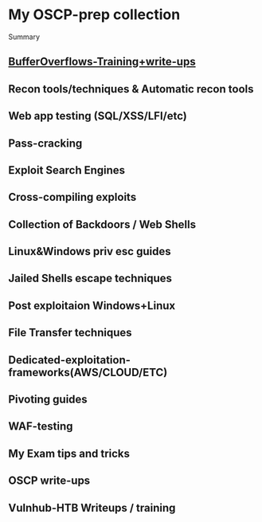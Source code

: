 # My OSCP-prep collection

Summary
 
[BufferOverflows-Training+write-ups](https://www.google.com)
--
Recon tools/techniques & Automatic recon tools
--
Web app testing (SQL/XSS/LFI/etc)
--
Pass-cracking 
--
Exploit Search Engines
--
Cross-compiling exploits
--
Collection of Backdoors / Web Shells 
--
Linux&Windows priv esc guides 
--
Jailed Shells escape techniques
--
Post exploitaion Windows+Linux
--
File Transfer techniques
-- 
Dedicated-exploitation-frameworks(AWS/CLOUD/ETC)
--
Pivoting guides 
--
WAF-testing
-- 
My Exam tips and tricks 
--
OSCP write-ups 
--
Vulnhub-HTB Writeups / training
--
